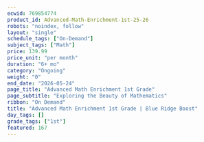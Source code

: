 ```yaml
---
ecwid: 769854774
product_id: Advanced-Math-Enrichment-1st-25-26
robots: "noindex, follow"
layout: "single"
schedule_tags: ["On-Demand"]
subject_tags: ["Math"]
price: 139.99
price_unit: "per month"
duration: "6+ mo"
category: "Ongoing"
weight: "0"
end_date: "2026-05-24"
page_title: "Advanced Math Enrichment 1st Grade"
page_subtitle: "Exploring the Beauty of Mathematics"
ribbon: "On Demand"
title: "Advanced Math Enrichment 1st Grade | Blue Ridge Boost"
day_tags: []
grade_tags: ["1st"]
featured: 167
---
```

